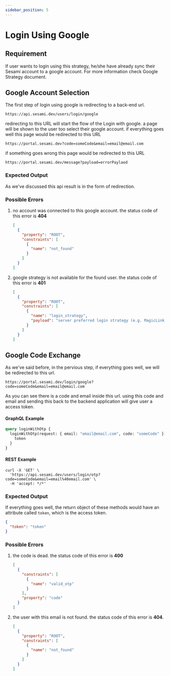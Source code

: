 ```yaml
---
sidebar_position: 5
---
```


# Login Using Google

## Requirement

If user wants to login using this strategy, he/she have already sync their Sesami account to a google account. For more information check Google Strategy document.

## Google Account Selection

The first step of login using google is redirecting to a back-end url.

```url
https://api.sesami.dev/users/login/google
```

redirecting to this URL will start the flow of the Login with google. a page will be shown to the user too select their google account. if everything goes well this page would be redirected to this URL

```url
https://portal.sesami.dev?code=someCode&email=email@email.com
```

if something goes wrong this page would be redirected to this URL

```url
https://portal.sesami.dev/message?payload=errorPaylaod
```

### Expected Output

As we've discussed this api result is in the form of redirection.

### Possible Errors

1. no account was connected to this google account. the status code of this error is **404**
   ```json
   [
     {
       "property": "ROOT",
       "constraints": [
         {
           "name": "not_found"
         }
       ]
     }
   ]
   ```
2. google strategy is not available for the found user. the status code of this error is **401**
   ```json
   [
     {
       "property": "ROOT",
       "constraints": [
         {
           "name": "login_strategy",
           "payload": "server preferred login strategy (e.g. MagicLink, Password)"
         }
       ]
     }
   ]
   ```

## Google Code Exchange

As we've said before, in the pervious step, if everything goes well, we will be redirected to this url.

```url
https://portal.sesami.dev/login/google?code=someCode&email=email@email.com
```

As you can see there is a code and email inside this url. using this code and email and sending this back to the backend application will give user a access token.

#### GraphQL Example

```graphql
query loginWithOtp {
  loginWithOtp(request: { email: "email@email.com", code: "someCode" }) {
    token
  }
}
```

#### REST Example

```curl
curl -X 'GET' \
  'https://api.sesami.dev/users/login/otp?code=someCode&email=email%40email.com' \
  -H 'accept: */*'
```

### Expected Output

If everything goes well, the return object of these methods would have an attribute called `token`, which is the access token.

```json
{
  "token": "token"
}
```

### Possible Errors

1. the code is dead. the status code of this error is **400**
   ```json
   [
     {
       "constraints": [
         {
           "name": "valid_otp"
         }
       ],
       "property": "code"
     }
   ]
   ```
2. the user with this email is not found. the status code of this error is **404**.
   ```json
   [
     {
       "property": "ROOT",
       "constraints": [
         {
           "name": "not_found"
         }
       ]
     }
   ]
   ```

